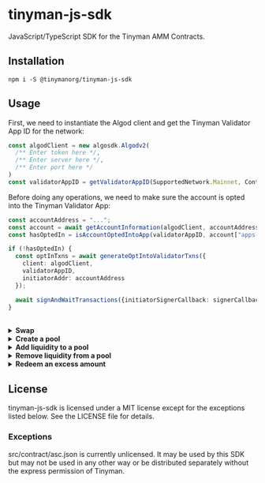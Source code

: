 # tinyman-js-sdk

JavaScript/TypeScript SDK for the Tinyman AMM Contracts.

## Installation

```shell
npm i -S @tinymanorg/tinyman-js-sdk
```

## Usage

First, we need to instantiate the Algod client and get the Tinyman Validator App ID for the network:

```typescript
const algodClient = new algosdk.Algodv2(
  /** Enter token here */,
  /** Enter server here */,
  /** Enter port here */
)
const validatorAppID = getValidatorAppID(SupportedNetwork.Mainnet, ContractVersion.V2)
```

Before doing any operations, we need to make sure the account is opted into the Tinyman Validator App:

```typescript
const accountAddress = "...";
const account = await getAccountInformation(algodClient, accountAddress);
const hasOptedIn = isAccountOptedIntoApp(validatorAppID, account["apps-local-state"]);

if (!hasOptedIn) {
  const optInTxns = await generateOptIntoValidatorTxns({
    client: algodClient,
    validatorAppID,
    initiatorAddr: accountAddress
  });

  await signAndWaitTransactions({initiatorSignerCallback: signerCallback}, [optInTxns]);
}
```

<br>

<details>
<summary><strong>Swap</strong></summary>

<br>

0. Let's say, we want to perform a swap between ALGO and USDC:

```typescript
const assetIN = {
  id: 0,
  decimals: 6,
  unit_name: "ALGO"
};

const assetOUT = {
  id: 31566704,
  decimals: 6,
  unit_name: "USDC"
};
```

1. First, we need to get the pool details for the asset pair:

```typescript
const poolInfo = await getPoolInfo(algodClient, {
  validatorAppID,
  assetIN.id,
  assetOUT.id
});
```

This returns a PoolInfo object. A swap can only be done if the pair has a pool that is already created and has a `PoolStatus.READY` status. We can use `isPoolReady` utility to check this.

We will also need the reserve details of the pool to get a quote for the swap:

```typescript
const poolReserves = await getPoolReserves(algodClient, poolInfo);
```

For a successful swap, there needs to be some liquidity within the pool. We can check this using `isPoolEmpty` utility:

```typescript
const isEmpty = isPoolEmpty(poolReserves);
```

<br/>

2. If the pair has a READY pool, we can get a quote for the swap. The following code gets a quote for a FIXED INPUT swap:

```typescript
const assetIN_amount = 100;

const swapQuote = getSwapQuote(
  SwapType.FixedInput,
  poolInfo,
  poolReserves,
  {
    assetID: assetIN.id,
    amount: convertToBaseUnits(assetIN.decimals, assetIN_amount)
  },
  {
    assetIn: assetIN.decimals,
    assetOut: assetOUT.decimals
  }
);
```

On the other hand, for a FIXED OUTPUT swap, we can get the quote like the following:

```typescript
const assetOUT_amount = 71.694124;

const swapQuote = getSwapQuote(
  SwapType.FixedOutput,
  poolInfo,
  poolReserves,
  {
    assetID: assetOUT.id,
    amount: convertToBaseUnits(assetOUT.decimals, assetOUT_amount)
  },
  {
    assetIn: assetIN.decimals,
    assetOut: assetOUT.decimals
  }
);
```

3. Using the quote details, we can get the transaction group for the swap.

```typescript
const slippage = 0.01;
const accountAddress = "...";

const swapTxns = await generateSwapTransactions({
  client: algodClient,
  pool: poolInfo,
  swapType: SwapType.FixedInput, // or, SwapType.FixedOutput
  assetIn: {
    assetID: swapQuote.assetInID,
    amount: Number(swapQuote.assetInAmount)
  },
  assetOut: {
    assetID: swapQuote.assetOutID,
    amount: Number(swapQuote.assetOutAmount)
  },
  slippage,
  initiatorAddr: accountAddress
});
```

This generates an array of `SignerTransaction` objects.

4. Sign the generated txns

```typescript
const signedTxns = await signSwapTransactions({
  pool: poolInfo,
  txGroup: swapTxns,
  initiatorSigner: signerCallback
});
```

`initiatorSigner` expects a callback of shape `(txGroups: SignerTransaction[][]) => Promise<Uint8Array[]>`. So, it takes the txns generated in the previous step and signs them and then resolves with `Uint8Array[]`.

5. Perform the swap:

```typescript
const data = await issueSwap({
  client: algodClient,
  pool: poolInfo,
  txGroup: swapTxns,
  signedTxns,
  swapType: SwapType.FixedInput, // or, SwapType.FixedOutput
  initiatorAddr: accountAddress
});
```

Data returned from `issueSwap` has information about the confirmation round, transaction ID and the excess amounts accumulated within the account. Please check the `SwapExecution` interface for details on the returned data.

</details>

<details>
<summary><strong>Create a pool</strong></summary>

<br>

0. Let's say, we want to create a pool between ALGO and USDC:

```typescript
const asset1 = {
  id: 31566704,
  decimals: 6,
  unit_name: "USDC"
};

const asset2 = {
  id: 0,
  decimals: 6,
  unit_name: "ALGO"
};
```

1. First, we need to get the pool info and make sure there is no pool available between the assets already:

```typescript
const poolInfo = await getPoolInfo(algodClient, {
  validatorAppID,
  asset1.id,
  asset2.id
});
const isNotCreated = isPoolNotCreated(poolInfo);
```

2. Create the transactions for the pool creation:

```typescript
const accountAddress = "...";

const bootstrapTxns = generateBootstrapTransactions({
  client: algodClient,
  validatorAppID,
  asset1ID: asset1.id,
  asset2ID: asset2.id,
  asset1UnitName: asset1.unit_name,
  asset2UnitName: asset2.unit_name,
  initiatorAddr: accountAddress
});
```

3. Sign the generated transactions:

```typescript
const {signedTxns, txnIDs} = await signBootstrapTransactions({
  txGroup: bootstrapTxns,
  validatorAppID,
  asset1ID: asset1.id,
  asset2ID: asset2.id,
  initiatorSigner: signerCallback
});
```

`initiatorSigner` expects a callback of shape `(txGroups: SignerTransaction[][]) => Promise<Uint8Array[]>`. So, it takes the txns generated in the previous step and signs them and then resolves with `Uint8Array[]`.

4. Create the pool using the signedTxns:

```typescript
const poolInfo = await createPool(
  algodClient,
  {
    asset1ID: asset1.id,
    asset2ID: asset2.id,
    validatorAppID
  },
  signedTxns,
  txnIDs
);
```

</details>

<details>
<summary><strong>Add liquidity to a pool</strong></summary>

<br>

0. Let's say, we want to add liquidity to the pool between ALGO and USDC:

```typescript
const asset1 = {
  id: 31566704,
  decimals: 6,
  unit_name: "USDC"
};

const asset2 = {
  id: 0,
  decimals: 6,
  unit_name: "ALGO"
};
```

1. First, we need to get the pool info and make sure there is actually a pool between the assets:

```typescript
const poolInfo = await getPoolInfo(algodClient, {
  validatorAppID,
  asset1.id,
  asset2.id
});
const isReady = isPoolReady(poolInfo);
```

We will also need the reserve details of the pool to get a quote for the mint as well:

```typescript
const poolReserves = await getPoolReserves(algodClient, poolInfo);
```

2. Find out the current reserve ratio and make sure the amounts to be deposited is in consistent with the ratio. Within the poolInfo and pool reserves data retrieved from `getPoolInfo` and `getPoolReserves` functions, asset1 is always the asset with greater asset ID. Therefore, we need to be careful about the pair order when determining the ratio from the poolReserves. In our example here, the `asset1` and `asset2` is in the correct order.

```typescript
let pairRatio = getPoolPairRatio(
  {
    asset1: asset1.decimals,
    asset2: asset2.decimals
  },
  poolReserves
);

/* If assets were not in the correct order, eg. asset1 was ALGO and asset2 was USDC 
let pairRatio = 1 / getPoolPairRatio(
  {
    asset1: asset1.decimals,
    asset2: asset2.decimals
  },
  poolReserves
);
*/

const asset1AmountToDeposit = 100;
const asset2AmountToDeposit = asset1AmountToDeposit * (1 / pairRatio);

/* If we wanted to set the asset2 amount and determine the asset1 amount from the ratio:
const asset2AmountToDeposit = 100;
const asset1AmountToDeposit = asset2AmountToDeposit * pairRatio;
*/
```

3. After the amounts are set, we can get a quote for the mint:

```typescript
const mintQuote = await getMintLiquidityQuote({
  pool: poolInfo,
  reserves: poolReserves,
  asset1In: asset1AmountToDeposit,
  asset2In: asset2AmountToDeposit
});
```

4. Create the transactions to add liquidity:

```typescript
const slippage = 0.01;
const accountAddress = "...";

const mintTxns = await generateMintTxns({
  client: algodClient,
  pool: poolInfo,
  asset1In: mintQuote.asset1In,
  asset2In: mintQuote.asset2In,
  liquidityOut: mintQuote.liquidityOut,
  slippage,
  initiatorAddr: accountAddress
});
```

5. Sign the generated transactions:

```typescript
const signedTxns = await signMintTxns({
  pool: poolInfo,
  txGroup: mintTxns,
  initiatorSigner: signerCallback
});
```

`initiatorSigner` expects a callback of shape `(txGroups: SignerTransaction[][]) => Promise<Uint8Array[]>`. So, it takes the txns generated in the previous step and signs them and then resolves with `Uint8Array[]`.

6. Perform the mint operation:

```typescript
const data = await mintLiquidity({
  client: algodClient,
  pool: poolInfo,
  txGroup: mintTxns,
  signedTxns,
  initiatorAddr: accountAddress
});
```

Data returned from `mintLiquidity` has information about the confirmation round, transaction ID and the liquidity token excess amount accumulated within the account. Please check the `MintExecution` interface for details on the returned data.

</details>

<details>
<summary><strong>Remove liquidity from a pool</strong></summary>

<br>

0. Let's say, we want to remove liquidity from the pool between ALGO and USDC:

```typescript
const asset1 = {
  id: 31566704,
  decimals: 6,
  unit_name: "USDC"
};

const asset2 = {
  id: 0,
  decimals: 6,
  unit_name: "ALGO"
};
```

The rest of the steps below assumes assets are set in the right order, ie. asset1 has an ID that is greater than asset2's ID.

1. First, we need to get the pool info and make sure there is actually a pool between the assets:

```typescript
const poolInfo = await getPoolInfo(algodClient, {
  validatorAppID,
  asset1.id,
  asset2.id
});
const isReady = isPoolReady(poolInfo);
```

We will also need the reserve details of the pool to get a quote for the burn:

```typescript
const poolReserves = await getPoolReserves(algodClient, poolInfo);
```

2. Get a quote for the burn:

```typescript
const LIQUIDITY_TOKEN_DECIMALS = 6;

// We want to burn 10 liquidity tokens which would be 10_000_000 in base units
const liquidityIn = convertToBaseUnits(LIQUIDITY_TOKEN_DECIMALS, 10);

const burnQuote = await getBurnLiquidityQuote({
  pool: poolInfo,
  reserves: poolReserves,
  liquidityIn
});
```

3. Generate the burn transactions:

```typescript
const slippage = 0.01;
const accountAddress = "...";

const burnTxns = await generateBurnTxns({
  client: algodClient,
  pool: poolInfo,
  asset1Out: quote.asset1Out,
  asset2Out: quote.asset2Out,
  liquidityIn: quote.liquidityIn,
  slippage,
  initiatorAddr: accountAddress
});
```

4. Sign the transactions:

```typescript
const signedTxns = await signBurnTxns({
  pool: poolInfo,
  txGroup: burnTxns,
  initiatorSigner: signerCallback
});
```

`initiatorSigner` expects a callback of shape `(txGroups: SignerTransaction[][]) => Promise<Uint8Array[]>`. So, it takes the txns generated in the previous step and signs them and then resolves with `Uint8Array[]`.

5. Perform the burn operation:

```typescript
const data = await burnLiquidity({
  client: algodClient,
  pool: poolInfo,
  txGroup: burnTxns,
  signedTxns,
  initiatorAddr: accountAddress
});
```

Data returned from `burnLiquidity` has information about the confirmation round, transaction ID and the excess amounts accumulated within the account. Please check the `BurnExecution` interface for details on the returned data.

</details>

<details>
<summary><strong>Redeem an excess amount</strong></summary>

<br>

0. Let's say, we want to redeem USDC excess from the USDC/ALGO pool.

```typescript
const USDC = {
  id: 31566704,
  decimals: 6,
  unit_name: "USDC"
};

const ALGO = {
  id: 0,
  decimals: 6,
  unit_name: "ALGO"
};

const poolInfo = await getPoolInfo(algodClient, {
  validatorAppID,
  USDC.id,
  ALGO.id
});
```

1. Generate the redeem transactions:

```typescript
const accountAddress = "...";
const amountToRedeem = 1000;

const redeemTxns = await generateRedeemTxns({
  client: algodClient,
  pool: poolInfo,
  assetID: USDC.id,
  assetOut: amountToRedeem,
  initiatorAddr: accountAddress
});
```

2. Perform redeem operation:

```typescript
const data = await redeemExcessAsset({
  client: algodClient,
  pool: poolInfo,
  txGroup,
  initiatorSigner: signerCallback
});
```

`initiatorSigner` expects a callback of shape `(txGroups: SignerTransaction[][]) => Promise<Uint8Array[]>`. So, it takes the txns generated in the previous step and signs them and then resolves with `Uint8Array[]`.

</details>

## License

tinyman-js-sdk is licensed under a MIT license except for the exceptions listed below. See the LICENSE file for details.

### Exceptions

src/contract/asc.json is currently unlicensed. It may be used by this SDK but may not be used in any other way or be distributed separately without the express permission of Tinyman.
